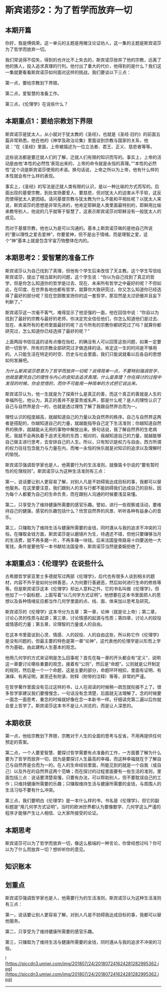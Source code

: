 # 斯宾诺莎2：为了哲学而放弃一切

## 本期开篇

你好，我是傅佩荣。这一单元的主题是用赌注论证劝人，这一集的主题是斯宾诺莎为了哲学而放弃一切。

我们常说得不偿失，得到的也许比不上失去的，斯宾诺莎放弃了他的宗教，远离了他的族人，投入追求真理的行列。他付出了重大的代价，他得到的是什么？我们这一集就要看看斯宾诺莎如何面对这样的挑战，我们要谈以下三点：

第一点，要给宗教划下界限。

第二点，爱智慧的准备工作。

第三点，《伦理学》在说些什么？

## 本期重点1：要给宗教划下界限

斯宾诺莎是犹太人，从小就对于犹太教的《圣经》，也就是《圣经·旧约》的前面五篇非常熟悉。他在他的《神学及政治论集》里面谈到宗教与国家的关系，他说：“在《圣经》里面，上帝被描述为一位立法者、君王、正义、慈悲者等等。

这些说法都是要迁就人们的了解，迁就人们有限的知识而写的。事实上，上帝的活动是由他‘本性的必然性’表现出来的，上帝的命令就是永恒的真理。”“本性的必然性”这个词是斯宾诺莎使用的术语。换句话说，上帝之所以为上帝，他有什么样的本性就会有什么样的表现。

事实上，《圣经》的写法是迁就人类有限的认识，是以一种比喻的方式而写的。后面出现的基督宗教，到处宣扬要爱人、要慈悲，但对犹太人的迫害从不手软，这反而使得犹太人更团结。请问基督宗教与犹太教为什么不能和平相处呢？以犹太人来说，斯宾诺莎的思想是非常先进的，他肯定耶稣是人类里面最特别的，耶稣用比喻来教导别人，他说的几乎就等于智慧了，这表示斯宾诺莎对耶稣没有一般犹太人的成见。

而对于基督宗教，他也认为是可以沟通的。基本上斯宾诺莎做的是他自己所说的“要以理性之爱去爱神”，你要爱神，但不是出于情绪，而是理智之爱，这个“神”基本上就是包含宇宙万物整体在内的。

## 本期思考2：爱智慧的准备工作

斯宾诺莎认为自己找到了真理，但他有个学生后来改信了天主教。这个学生写信给斯宾诺莎，提出了相当犀利的问题，这个学生说：“你以为自己找到了真正的哲学，但是你怎么知道你的哲学是过去、现在、未来所有哲学之中最好的呢？不但如此，在印度、在世界各地也都有哲学，就算你大致研究过，你又怎么知道你已经选择了最好的部分呢？现在您胆敢宣扬你的这一套哲学，那显然是太过骄傲并且妄下判断了。”

斯宾诺莎这一次毫不客气，难得显示了他坚强的一面，他在回信中说：“你自以为找到了最好的宗教与最好的老师，你决定完全信任他们，你怎么知道他们是过去、现在、未来所有的老师里面最好的呢？古今所有的宗教你都研究过了吗？就算你都研究过，怎么知道你已经选择了最好的呢？”

上面两段书信往返的话有点像在抬杠，的确没有人可以回答这些问题，如果一定要把一切哲学、所有的宗教全部研究过才做选择的话，肯定这一生的时间是不够用的。人只能生活在特定的时空、历史与社会里面，我们只能说就看以后各自的思想如何发展吧。

 *为什么斯宾诺莎愿意为了哲学而放弃一切呢？说得简单一点，不要特别强调哲学，他就是要凭自己的理性与内心的良知去追求真理。什么是真理？你在探讨的过程中发现的时候，你会觉悟的，而你不可能用一种简单的方式把它说出来。*

斯宾诺莎认为，他一生就是为了探索什么是真正的善，而这个真正的善就是人生的幸福所在。他认为，真正的善并不是富贵或名声，那是什么呢？是人的理性认识了自己与自然界是合一的，也就是透过理性了解了我跟自然界合而为一。

理性认识的程度越高，就越知道自己的力量以及自然界的秩序。自己与自然界这两者是搭配的，你越知道自己的力量，就越能指导自己定下生活准则；你越知道自然界的秩序，就越能从无用的事物中解放出来。换句话说，我了解自然界的生老病死，我就不会再执着于追求无用的东西；相对的，我越知道自己的力量，就越能够自己做主进行思考，去安排自己的人生。所以，只有知识是权力与自由，西方所谓的权力往往包含能力与力量在内，而唯一永恒的快乐就是对知识的追求以及理解时的愉悦。

斯宾诺莎强调哲学家也是人，他需要行为的生活准则，就像笛卡尔说的“要有暂时性的伦理规则”。斯宾诺莎认为这种生活准则有三点：

第一，说话要让别人更容易了解，对别人凡是不妨碍我达成目标的事，我都可以替他服务。在这里要注意，我们跟别人的言与行都不能妨碍我们达成自己的目标，因为每个人都要为自己的生命负责，而在跟别人沟通的时候要浅显易懂。

第二，只享受为了维持健康所需要的感官乐趣。譬如，进行一些观察或活动，要维持自己的健康。感官的乐趣包括什么？欣赏自然界的风景、听听各种有益身心的音乐。

第三，只赚取为了维持生活与健康所需要的金钱，同时遵从与我的追求不冲突的习俗。在赚取金钱方面，斯宾诺莎是以磨镜片为生，待遇还不错，但他只要赚够当月的生活费，就不再多磨一片，不再多赚一块钱。后来法国皇帝路易十四要送他一大笔钱，条件是要他写一本书献给法国皇帝，斯宾诺莎当然是委婉拒绝了。

## 本期重点3：《伦理学》在说些什么

古希腊哲学家亚里士多德就写过两部《伦理学》，后代也有很多人谈到相关的题材，内容不外乎是如何分辨善恶，人为何要行善避恶，然后如何进行生命的修炼等等。但是斯宾诺莎这本《伦理学》却出人意料之外，它的书名叫做《伦理学》，但他加了一个副标题，上面写着“以几何学方式证明”。他想要在这本书里面把人的思想以及各种情绪反应都当作几何学里面的点、线、面、体来加以思考及研究。

斯宾诺莎的《伦理学》这本书分为五章：第一章，论神（就是论上帝）；第二章，讨论心灵的性质与起源；第三章，讨论情感的起源与性质；第四章，讨论人的奴役或情感的力量；第五章，论理智的力量或人的自由。

在这本书里面谈到心灵、情感、人的奴役、人的自由这些，所以称它作《伦理学》是没有问题的，但最主要的特色是第一章“论神”，这代表他的伦理学是以形而上学作为基础，由此建构人生基本的观念。

他用几何学的方式来证明是怎么回事呢？首先在每一章的开头都会有“定义”，说明这一章要讨论哪些重要的观念，接着有“公则”，然后是“命题”。公则就是公开制定的规则，然后是一个一个命题，这是主要的部分，命题环环相扣，里面有证明、有演绎、有再证明，甚至还有附录、附释（附带的注释）等等，非常的严谨。

在哲学著作里面没有见过这样的书，让人在阅读的时候稍一疏忽就衔接不上了。很多哲学家建议我们要慢慢念，一句话没有念清楚，后面就无法理解了。念的时候要一面念一面思考，重念的时候就好像在念一本新书一样。仔细读完第二遍以后你就会爱上哲学了。斯宾诺莎这本书不是让人浏览的，而是让人深思的。

## 本期收获

第一点，他给宗教划下界限，宗教对于人生的全面的思考与反省，不用再提供任何预定的答案。

第二点，一个人要爱智慧、要探讨哲学需要有点准备的工作，一方面要了解为什么要为了哲学而放弃一切，因为是要探讨人生最高的幸福，而这种幸福就在于了解自己与自然界是合而为一的。在人的生命经验里面，所能见到的就是一个自我（或自己）以及外在的自然界这两个范畴；而在探讨的过程里面要有一些生活的准则，里面包括三点：说话要清楚易懂，只要有办法，可以帮助别人，但不要耽误自己的工作；只维持健康所需要的乐趣；只赚取维持生活与健康所需要的金钱，与周围人的生活习俗不要有什么冲突。

第三点，我们要明白《伦理学》是一本什么样的书，书名是《伦理学》，但它的副标题是“用几何学方式证明”。当时的欧洲世界都认为要像数学、几何学这么严谨的程序才能够产生让人相信、让大家所接受的论证。

## 本期思考

斯宾诺莎可以为了哲学而放弃一切，像这么极端的一种言论，你曾经想过吗？你可以为了什么而放弃一切？想听听你的意见。

## 知识账本

## 划重点

斯宾诺莎强调哲学家也是人，他需要行为的生活准则，斯宾诺莎认为这种生活准则有三点：

第一，说话要让别人更容易了解，对别人凡是不妨碍我达成目标的事，我都可以替他服务。

第二，只享受为了维持健康所需要的感官乐趣。

第三，只赚取为了维持生活与健康所需要的金钱，同时遵从与我的追求不冲突的习俗。

![https://piccdn3.umiwi.com/img/201807/24/201807241624281282995362.jpg](https://piccdn3.umiwi.com/img/201807/24/201807241624281282995362.jpg)

---
